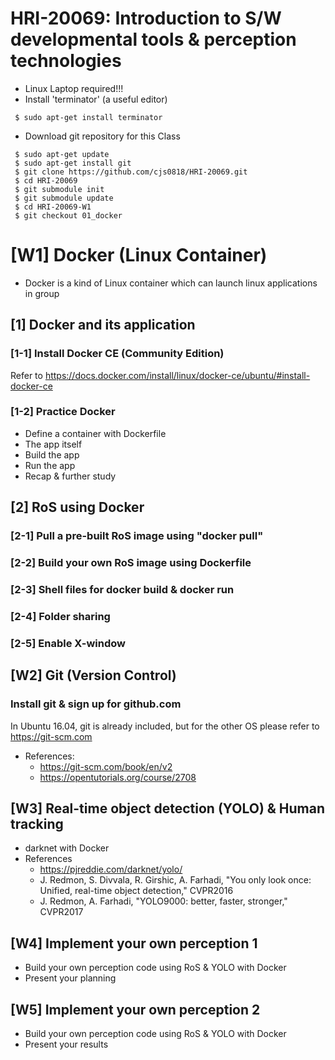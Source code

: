 # HRI-20069: Introduction to S/W developmental tools & perception technologies 

  * Linux Laptop required!!!
  * Install 'terminator' (a useful editor)
  ```
   $ sudo apt-get install terminator
  ```  
  * Download git repository for this Class
  ```
   $ sudo apt-get update
   $ sudo apt-get install git
   $ git clone https://github.com/cjs0818/HRI-20069.git
   $ cd HRI-20069
   $ git submodule init
   $ git submodule update
   $ cd HRI-20069-W1
   $ git checkout 01_docker
  ```


# [W1] Docker (Linux Container)
  * Docker is a kind of Linux container which can launch linux applications in group

## [1] Docker and its application
### [1-1] Install Docker CE (Community Edition)
Refer to https://docs.docker.com/install/linux/docker-ce/ubuntu/#install-docker-ce  

### [1-2] Practice Docker
  * Define a container with Dockerfile
  * The app itself
  * Build the app
  * Run the app
  * Recap & further study

## [2] RoS using Docker
### [2-1] Pull a pre-built RoS image using "docker pull"
### [2-2] Build your own RoS image using Dockerfile
### [2-3] Shell files for docker build & docker run
### [2-4] Folder sharing
### [2-5] Enable X-window


## [W2] Git (Version Control)

### Install git & sign up for github.com
In Ubuntu 16.04, git is already included, but for the other OS please refer to https://git-scm.com

  * References:
    * https://git-scm.com/book/en/v2
    * https://opentutorials.org/course/2708


## [W3] Real-time object detection (YOLO) & Human tracking
  * darknet with Docker
  * References
    * https://pjreddie.com/darknet/yolo/ 
    * J. Redmon, S. Divvala, R. Girshic, A. Farhadi, "You only look once: Unified, real-time object detection," CVPR2016
    * J. Redmon, A. Farhadi, "YOLO9000: better, faster, stronger," CVPR2017


## [W4] Implement your own perception 1
 * Build your own perception code using RoS & YOLO with Docker
 * Present your planning


## [W5] Implement your own perception 2
 * Build your own perception code using RoS & YOLO with Docker
 * Present your results
